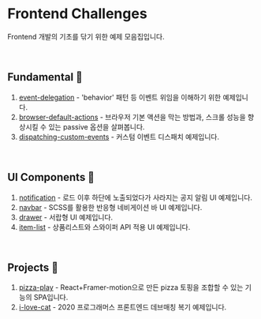 # Frontend Challenges

Frontend 개발의 기초를 닦기 위한 예제 모음집입니다.

<br>

## Fundamental 🎈

1. [event-delegation](./fundamental/event-delegation) - 'behavior' 패턴 등 이벤트 위임을 이해하기 위한 예제입니다.
2. [browser-default-actions](./fundamental/browser-default-actions) - 브라우저 기본 액션을 막는 방법과, 스크롤 성능을 향상시킬 수 있는 passive 옵션을 살펴봅니다.
3. [dispatching-custom-events](./fundamental/dispatching-custom-events) - 커스텀 이벤트 디스패치 예제입니다.

<br>

## UI Components 🎀

1. [notification](./ui/notification) - 로드 이후 하단에 노출되었다가 사라지는 공지 알림 UI 예제입니다.
2. [navbar](./ui/navbar) - SCSS를 활용한 반응형 네비게이션 바 UI 예제입니다.
3. [drawer](./ui/drawer) - 서랍형 UI 예제입니다.
4. [item-list](./ui/item-list) - 상품리스트와 스와이퍼 API 적용 UI 예제입니다.

<br>

## Projects 🎁

1. [pizza-play](https://github.com/kschoi/pizza-play) - React+Framer-motion으로 만든 pizza 토핑을 조합할 수 있는 기능의 SPA입니다.
2. [i-love-cat](./projects/i-love-cat) - 2020 프로그래머스 프론트엔드 데브매칭 복기 예제입니다.
